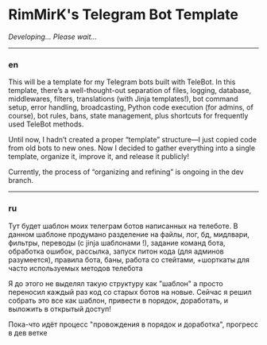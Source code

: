 # RimMirK's Telegram Bot Template
*Developing... Please wait...*

---

### en

This will be a template for my Telegram bots built with TeleBot. In this template, there’s a well-thought-out separation of files, logging, database, middlewares, filters, translations (with Jinja templates!), bot command setup, error handling, broadcasting, Python code execution (for admins, of course), bot rules, bans, state management, plus shortcuts for frequently used TeleBot methods.

Until now, I hadn’t created a proper “template” structure—I just copied code from old bots to new ones. Now I decided to gather everything into a single template, organize it, improve it, and release it publicly!

Currently, the process of “organizing and refining” is ongoing in the dev branch.

---

### ru

Тут будет шаблон моих телеграм ботов написанных на телеботе. В данном шаблоне продумано разделение на файлы, лог, бд, мидлвари, фильтры, переводы (с jinja шаблонами !), задание команд бота, обработка ошибок, рассылка, запуск питон кода (для админов разумеется), правила бота, баны, работа со стейтами, +шорткаты для часто используемых методов телебота

Я до этого не выделял такую структуру как "шаблон" а просто переносил каждый раз код со старых ботов на новые. Сейчас я решил собрать это все как шаблон, привести в порядок, доработать, и выложить в открытый доступ!

Пока-что идёт процесс "провождения в порядок и доработка", прогресс в дев ветке

